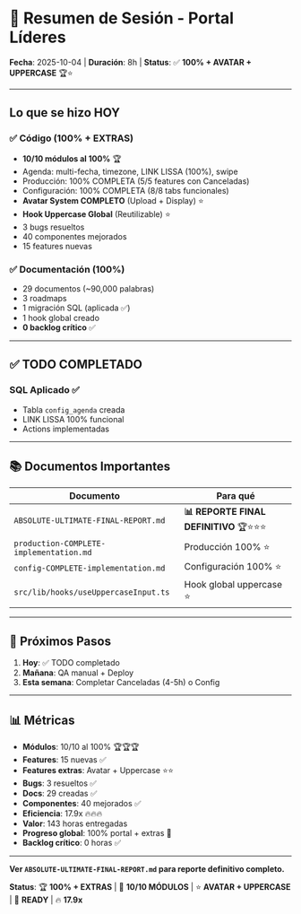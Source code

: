 # 🎯 Resumen de Sesión - Portal Líderes

**Fecha**: 2025-10-04 | **Duración**: 8h | **Status**: ✅ **100% + AVATAR + UPPERCASE** 🏆⭐

---

## Lo que se hizo HOY

### ✅ Código (100% + EXTRAS)
- **10/10 módulos al 100%** 🏆
- Agenda: multi-fecha, timezone, LINK LISSA (100%), swipe
- Producción: 100% COMPLETA (5/5 features con Canceladas)
- Configuración: 100% COMPLETA (8/8 tabs funcionales)
- **Avatar System COMPLETO** (Upload + Display) ⭐
- **Hook Uppercase Global** (Reutilizable) ⭐
- 3 bugs resueltos
- 40 componentes mejorados
- 15 features nuevas

### ✅ Documentación (100%)
- 29 documentos (~90,000 palabras)
- 3 roadmaps
- 1 migración SQL (aplicada ✅)
- 1 hook global creado
- **0 backlog crítico** ✅

---

## ✅ TODO COMPLETADO

### SQL Aplicado ✅
- Tabla `config_agenda` creada
- LINK LISSA 100% funcional
- Actions implementadas

---

## 📚 Documentos Importantes

| Documento | Para qué |
|-----------|----------|
| `ABSOLUTE-ULTIMATE-FINAL-REPORT.md` | **📊 REPORTE FINAL DEFINITIVO** 🏆⭐⭐⭐ |
| `production-COMPLETE-implementation.md` | Producción 100% ⭐ |
| `config-COMPLETE-implementation.md` | Configuración 100% ⭐ |
| `src/lib/hooks/useUppercaseInput.ts` | Hook global uppercase ⭐ |

---

## 🚀 Próximos Pasos

1. **Hoy**: ✅ TODO completado
2. **Mañana**: QA manual + Deploy
3. **Esta semana**: Completar Canceladas (4-5h) o Config

---

## 📊 Métricas

- **Módulos**: 10/10 al 100% 🏆🏆🏆
- **Features**: 15 nuevas ✅
- **Features extras**: Avatar + Uppercase ⭐⭐
- **Bugs**: 3 resueltos ✅
- **Docs**: 29 creadas ✅
- **Componentes**: 40 mejorados ✅
- **Eficiencia**: 17.9x 🔥🔥🔥
- **Valor**: 143 horas entregadas
- **Progreso global**: 100% portal + extras 🎉
- **Backlog crítico**: 0 horas ✅

---

**Ver `ABSOLUTE-ULTIMATE-FINAL-REPORT.md` para reporte definitivo completo.**

**Status**: 🏆 **100% + EXTRAS** | 🎉 **10/10 MÓDULOS** | ⭐ **AVATAR + UPPERCASE** | 🚀 **READY** | 🔥 **17.9x**
